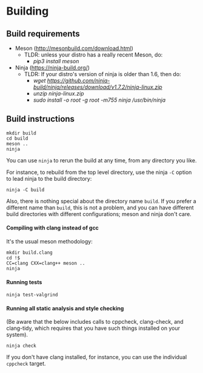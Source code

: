 # Building

## Build requirements
- Meson (http://mesonbuild.com/download.html)
  - TLDR: unless your distro has a really recent Meson, do:
    - *pip3 install meson*
- Ninja (https://ninja-build.org/)
  - TLDR: If your distro's version of ninja is older than 1.6, then do:
    - *wget https://github.com/ninja-build/ninja/releases/download/v1.7.2/ninja-linux.zip*
    - *unzip ninja-linux.zip*
    - *sudo install -o root -g root -m755 ninja /usr/bin/ninja*

## Build instructions

```
mkdir build
cd build
meson ..
ninja
```

You can use `ninja` to rerun the build at any time, from any directory you like.

For instance, to rebuild from the top level directory, use the ninja `-C`
option to lead ninja to the build directory:

```
ninja -C build
```

Also, there is nothing special about the directory name `build`.  If you
prefer a different name than `build`, this is not a problem, and you
can have different build directories with different configurations; meson and
ninja don't care.

#### Compiling with clang instead of gcc

It's the usual meson methodology:

```
mkdir build.clang
cd !$
CC=clang CXX=clang++ meson ..
ninja
```

#### Running tests

```
ninja test-valgrind
```

#### Running all static analysis and style checking

(Be aware that the below includes calls to cppcheck, clang-check, and clang-tidy,
which requires that you have such things installed on your system).

```
ninja check
```

If you don't have clang installed, for instance, you can use the individual
`cppcheck` target.
